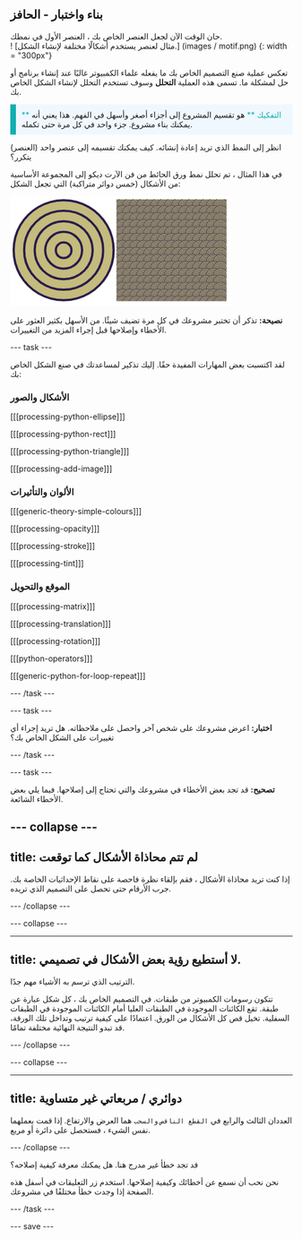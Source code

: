 ## بناء واختبار - الحافز

<div style="display: flex; flex-wrap: wrap">
<div style="flex-basis: 200px; flex-grow: 1; margin-right: 15px;">
حان الوقت الآن لجعل العنصر الخاص بك ، العنصر الأول في نمطك.
</div>
<div>
! [مثال لعنصر يستخدم أشكالًا مختلفة لإنشاء الشكل.] (images / motif.png) {: width = "300px"}
</div>
</div>

تعكس عملية صنع التصميم الخاص بك ما يفعله علماء الكمبيوتر غالبًا عند إنشاء برنامج أو حل لمشكلة ما. تسمى هذه العملية **التحلل** وسوف تستخدم التحلل لإنشاء الشكل الخاص بك.

<p style="border-left: solid; border-width:10px; border-color: #0faeb0; background-color: aliceblue; padding: 10px;"><span style="color: #0faeb0">** التفكيك **</span> هو تقسيم المشروع إلى أجزاء أصغر وأسهل في الفهم. هذا يعني أنه يمكنك بناء مشروع. جزء واحد في كل مرة حتى تكمله.</p>

انظر إلى النمط الذي تريد إعادة إنشائه. كيف يمكنك تقسيمه إلى عنصر واحد (العنصر) يتكرر؟

في هذا المثال ، تم تحلل نمط ورق الحائط من فن الآرت ديكو إلى المجموعة الأساسية من الأشكال (خمس دوائر متراكبة) التي تجعل الشكل:

![شكل واحد من خمس دوائر بجوار صورة لنمط فن ديكو كاملة مع العديد من نسخ الشكل.](images/motif-pattern.png)

**نصيحة:** تذكر أن تختبر مشروعك في كل مرة تضيف شيئًا. من الأسهل بكثير العثور على الأخطاء وإصلاحها قبل إجراء المزيد من التغييرات.

--- task ---

لقد اكتسبت بعض المهارات المفيدة حقًا. إليك تذكير لمساعدتك في صنع الشكل الخاص بك:

### الأشكال والصور

[[[processing-python-ellipse]]]

[[[processing-python-rect]]]

[[[processing-python-triangle]]]

[[[processing-add-image]]]

### الألوان والتأثيرات

[[[generic-theory-simple-colours]]]

[[[processing-opacity]]]

[[[processing-stroke]]]

[[[processing-tint]]]

### الموقع والتحويل

[[[processing-matrix]]]

[[[processing-translation]]]

[[[processing-rotation]]]

[[[python-operators]]]

[[[generic-python-for-loop-repeat]]]

--- /task ---

--- task ---

**اختبار:** اعرض مشروعك على شخص آخر واحصل على ملاحظاته. هل تريد إجراء أي تغييرات على الشكل الخاص بك؟

--- /task ---

--- task ---

**تصحيح:** قد تجد بعض الأخطاء في مشروعك والتي تحتاج إلى إصلاحها. فيما يلي بعض الأخطاء الشائعة.

--- collapse ---
---
title: لم تتم محاذاة الأشكال كما توقعت
---

إذا كنت تريد محاذاة الأشكال ، فقم بإلقاء نظرة فاحصة على نقاط الإحداثيات الخاصة بك. جرب الأرقام حتى تحصل على التصميم الذي تريده.

--- /collapse ---

--- collapse ---

---
title: لا أستطيع رؤية بعض الأشكال في تصميمي. 
---

الترتيب الذي ترسم به الأشياء مهم جدًا.

تتكون رسومات الكمبيوتر من طبقات. في التصميم الخاص بك ، كل شكل عبارة عن طبقة. تقع الكائنات الموجودة في الطبقات العليا أمام الكائنات الموجودة في الطبقات السفلية. تخيل قص كل الأشكال من الورق. اعتمادًا على كيفية ترتيب وتداخل تلك الورقة، قد تبدو النتيجة النهائية مختلفة تمامًا.

--- /collapse ---

--- collapse ---

---
title: دوائري / مربعاتي غير متساوية
---

العددان الثالث والرابع في `القطع الناقص` `والسحب` هما العرض والارتفاع. إذا قمت بعملهما نفس الشيء ، فستحصل على دائرة أو مربع.

--- /collapse ---

قد تجد خطأ غير مدرج هنا. هل يمكنك معرفة كيفية إصلاحه؟

نحن نحب أن نسمع عن أخطائك وكيفية إصلاحها. استخدم زر التعليقات في أسفل هذه الصفحة إذا وجدت خطأ مختلفًا في مشروعك.

--- /task ---

--- save ---
